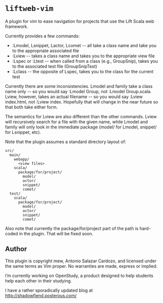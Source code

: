 `liftweb-vim`
=============

A plugin for vim to ease navigation for projects that use the Lift Scala web framework.

Currently provides a few commands:
* :Lmodel, Lsnippet, Lactor, Lcomet -- all take a class name and take you to
  the appropriate associated file
* :Lview -- takes a class name and takes you to the appropriate view file
* :Lspec or :Ltest -- when called from a class (e.g., GroupSnip), takes you to
  the associated test file (GroupSnipTest)
* :Lclass -- the opposite of Lspec, takes you to the class for the current test

Currently there are some inconsistencies. Lmodel and family take a class name
only -- so you would say :Lmodel Group, not :Lmodel Group.scala. Lview, however,
takes an actual filename -- so you would say :Lview index.html, not :Lview
index. Hopefully that will change in the near future so that both take either
form.

The semantics for Lview are also different than the other commands. Lview will
recursively search for a file with the given name, while Lmodel and family will
only look in the immediate package (model/ for Lmodel, snippet/ for Lsnippet,
etc).

Note that the plugin assumes a standard directory layout of:

    src/
      main/
        webapp/
          <view files>
        scala/
          package/for/project/
            model/
            actor/
            snippet/
            comet/
      test/
        scala/
          package/for/project/
            model/
            actor/
            snippet/
            comet/

Also note that currently the package/for/project part of the path is hard-coded
in the plugin. That will be fixed soon.

Author
------

This plugin is copyright mew, Antonio Salazar Cardozo, and licensed under the
same terms as Vim proper. No warranties are made, express or implied.

I’m currently working on OpenStudy, a product designed to help students help
each other in their studying.

I have a rather sporadically updated blog at http://shadowfiend.posterous.com/

